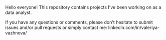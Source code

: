 Hello everyone!
This repository contains projects I've been working on as a data analyst.

If you have any questions or comments, please don't hesitate to submit issues and/or pull requests or simply contact me:
linkedin.com/in/valeriya-vazhnova/
